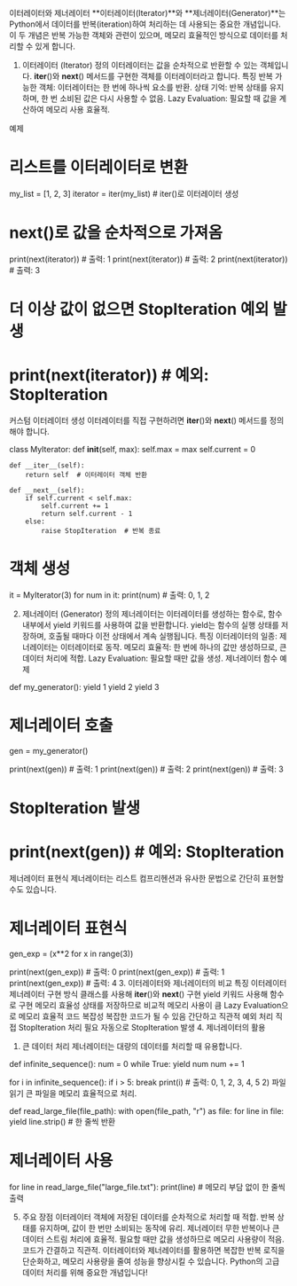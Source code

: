 이터레이터와 제너레이터
**이터레이터(Iterator)**와 **제너레이터(Generator)**는 Python에서 데이터를 반복(iteration)하여 처리하는 데 사용되는 중요한 개념입니다. 이 두 개념은 반복 가능한 객체와 관련이 있으며, 메모리 효율적인 방식으로 데이터를 처리할 수 있게 합니다.

1. 이터레이터 (Iterator)
정의
이터레이터는 값을 순차적으로 반환할 수 있는 객체입니다.
__iter__()와 __next__() 메서드를 구현한 객체를 이터레이터라고 합니다.
특징
반복 가능한 객체: 이터레이터는 한 번에 하나씩 요소를 반환.
상태 기억: 반복 상태를 유지하며, 한 번 소비된 값은 다시 사용할 수 없음.
Lazy Evaluation: 필요할 때 값을 계산하여 메모리 사용 효율적.

예제

# 리스트를 이터레이터로 변환
my_list = [1, 2, 3]
iterator = iter(my_list)  # iter()로 이터레이터 생성

# next()로 값을 순차적으로 가져옴
print(next(iterator))  # 출력: 1
print(next(iterator))  # 출력: 2
print(next(iterator))  # 출력: 3

# 더 이상 값이 없으면 StopIteration 예외 발생
# print(next(iterator))  # 예외: StopIteration
커스텀 이터레이터 생성
이터레이터를 직접 구현하려면 __iter__()와 __next__() 메서드를 정의해야 합니다.

class MyIterator:
    def __init__(self, max):
        self.max = max
        self.current = 0

    def __iter__(self):
        return self  # 이터레이터 객체 반환

    def __next__(self):
        if self.current < self.max:
            self.current += 1
            return self.current - 1
        else:
            raise StopIteration  # 반복 종료

# 객체 생성
it = MyIterator(3)
for num in it:
    print(num)  # 출력: 0, 1, 2

2. 제너레이터 (Generator)
정의
제너레이터는 이터레이터를 생성하는 함수로, 함수 내부에서 yield 키워드를 사용하여 값을 반환합니다.
yield는 함수의 실행 상태를 저장하며, 호출될 때마다 이전 상태에서 계속 실행됩니다.
특징
이터레이터의 일종: 제너레이터는 이터레이터로 동작.
메모리 효율적: 한 번에 하나의 값만 생성하므로, 큰 데이터 처리에 적합.
Lazy Evaluation: 필요할 때만 값을 생성.
제너레이터 함수 예제

def my_generator():
    yield 1
    yield 2
    yield 3

# 제너레이터 호출
gen = my_generator()

print(next(gen))  # 출력: 1
print(next(gen))  # 출력: 2
print(next(gen))  # 출력: 3

# StopIteration 발생
# print(next(gen))  # 예외: StopIteration
제너레이터 표현식
제너레이터는 리스트 컴프리헨션과 유사한 문법으로 간단히 표현할 수도 있습니다.

# 제너레이터 표현식
gen_exp = (x**2 for x in range(3))

print(next(gen_exp))  # 출력: 0
print(next(gen_exp))  # 출력: 1
print(next(gen_exp))  # 출력: 4
3. 이터레이터와 제너레이터의 비교
특징	이터레이터	제너레이터
구현 방식	클래스를 사용해 __iter__()와 __next__() 구현	yield 키워드 사용해 함수로 구현
메모리 효율성	상태를 저장하므로 비교적 메모리 사용이 큼	Lazy Evaluation으로 메모리 효율적
코드 복잡성	복잡한 코드가 될 수 있음	간단하고 직관적
예외 처리	직접 StopIteration 처리 필요	자동으로 StopIteration 발생
4. 제너레이터의 활용
1) 큰 데이터 처리
제너레이터는 대량의 데이터를 처리할 때 유용합니다.

def infinite_sequence():
    num = 0
    while True:
        yield num
        num += 1

for i in infinite_sequence():
    if i > 5:
        break
    print(i)  # 출력: 0, 1, 2, 3, 4, 5
2) 파일 읽기
큰 파일을 메모리 효율적으로 처리.

def read_large_file(file_path):
    with open(file_path, "r") as file:
        for line in file:
            yield line.strip()  # 한 줄씩 반환

# 제너레이터 사용
for line in read_large_file("large_file.txt"):
    print(line)  # 메모리 부담 없이 한 줄씩 출력

5. 주요 장점
이터레이터
객체에 저장된 데이터를 순차적으로 처리할 때 적합.
반복 상태를 유지하며, 값이 한 번만 소비되는 동작에 유리.
제너레이터
무한 반복이나 큰 데이터 스트림 처리에 효율적.
필요할 때만 값을 생성하므로 메모리 사용량이 적음.
코드가 간결하고 직관적.
이터레이터와 제너레이터를 활용하면 복잡한 반복 로직을 단순화하고, 메모리 사용량을 줄여 성능을 향상시킬 수 있습니다. Python의 고급 데이터 처리를 위해 중요한 개념입니다!
